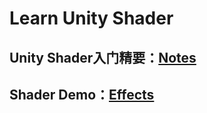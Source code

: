 # Learn Unity Shader
## Unity Shader入门精要：[Notes](https://github.com/Ared521/UnityShader/blob/main/Assets/%E5%85%A5%E9%97%A8%E7%B2%BE%E8%A6%81%E8%AF%BB%E4%B9%A6%E7%AC%94%E8%AE%B0/README.md)

## Shader Demo：[Effects](https://github.com/Ared521/UnityShader/blob/main/Assets/Effects/README.md)
